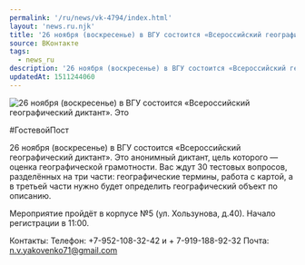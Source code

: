 ```yaml
---
permalink: '/ru/news/vk-4794/index.html'
layout: 'news.ru.njk'
title: '26 ноября (воскресенье) в ВГУ состоится «Всероссийский географический диктант».'
source: ВКонтакте
tags:
  - news_ru
description: '26 ноября (воскресенье) в ВГУ состоится «Всероссийский географический диктант».'
updatedAt: 1511244060
---
```

![26 ноября (воскресенье) в ВГУ состоится «Всероссийский географический диктант». Это](https://sun9-23.userapi.com/impf/c834401/v834401439/30540/8lVNTEs_HeE.jpg?size=1280x800&quality=96&proxy=1&sign=4e0b2259c0b18dc8fe0c243c1736c98b&c_uniq_tag=5oj7U8il6gqICdfSMpH8EOOzY_wlUZp34kSjJOfH-YQ&type=album)

#ГостевойПост

26 ноября (воскресенье) в ВГУ состоится «Всероссийский географический диктант». Это анонимный диктант, цель которого — оценка географической грамотности. Вас ждут 30 тестовых вопросов, разделённых на три части: географические термины, работа с картой, а в третьей части нужно будет определить географический объект по описанию.

Мероприятие пройдёт в корпусе №5 (ул. Хользунова, д.40). Начало регистрации в 11:00.

Контакты:
Телефон: +7-952-108-32-42 и + 7-919-188-92-32
Почта: n.v.yakovenko71@gmail.com
